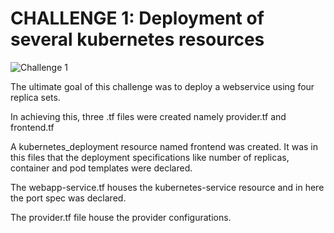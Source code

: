 # CHALLENGE 1: Deployment of several kubernetes resources

![Challenge 1](https://drive.google.com/uc?export=view&id=1HCJC-Q6yJlD-oNY2CrO5QFYA_Mg1IBKm)

The ultimate goal of this challenge was to deploy a webservice using four replica sets.

In achieving this, three .tf files were created namely provider.tf and frontend.tf

A kubernetes_deployment resource named frontend was created. It was in this files that the deployment specifications like number of replicas, container and pod templates were declared.

The webapp-service.tf houses the kubernetes-service resource and in here the port spec was declared.

The provider.tf file house the provider configurations.
